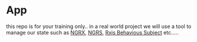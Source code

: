 # App

this repo is for your training only..
in a real world project we will use a tool to manage our state such as [NGRX](https://ngrx.io/), [NGRS](https://www.ngxs.io/), [Rxjs Behavious Subject](https://www.learnrxjs.io/learn-rxjs/subjects/behaviorsubject) etc.....
